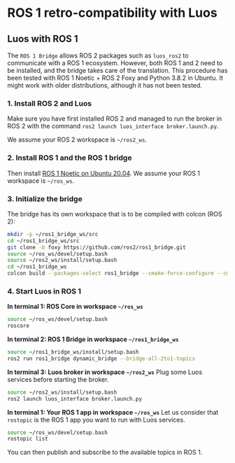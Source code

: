 # ROS 1 retro-compatibility with Luos

## Luos with ROS 1

The `ROS 1 Bridge` allows ROS 2 packages such as `luos_ros2` to communicate with a ROS 1 ecosystem. However, both ROS 1 and 2 need to be installed, and the bridge takes care of the translation.
This procedure has been tested with ROS 1 Noetic + ROS 2 Foxy and Python 3.8.2 in Ubuntu. It might work with older distributions, although it has not been tested.

### 1. Install ROS 2 and Luos

Make sure you have first installed ROS 2 and managed to run the broker in ROS 2 with the command `ros2 launch luos_interface broker.launch.py`.

We assume your ROS 2 workspace is `~/ros2_ws`.

### 2. Install ROS 1 and the ROS 1 bridge

Then install <a href="http://wiki.ros.org/noetic/Installation/Ubuntu" target="_blank">ROS 1 Noetic on Ubuntu 20.04</a>.
We assume your ROS 1 workspace is `~/ros_ws`.

### 3. Initialize the bridge

The bridge has its own workspace that is to be compiled with colcon (ROS 2):
```bash
mkdir -p ~/ros1_bridge_ws/src
cd ~/ros1_bridge_ws/src
git clone -b foxy https://github.com/ros2/ros1_bridge.git
source ~/ros_ws/devel/setup.bash
source ~/ros2_ws/install/setup.bash
cd ~/ros1_bridge_ws
colcon build --packages-select ros1_bridge --cmake-force-configure --cmake-args -DBUILD_TESTING=FALSE
```

### 4. Start Luos in ROS 1
**In terminal 1: ROS Core in workspace `~/ros_ws`**
```bash
source ~/ros_ws/devel/setup.bash
roscore
```

**In terminal 2: ROS 1 Bridge in workspace `~/ros1_bridge_ws`**
```bash
source ~/ros1_bridge_ws/install/setup.bash
ros2 run ros1_bridge dynamic_bridge --bridge-all-2to1-topics
```

**In terminal 3: Luos broker in workspace `~/ros2_ws`**
Plug some Luos services before starting the broker.
```bash
source ~/ros2_ws/install/setup.bash
ros2 launch luos_interface broker.launch.py
```

**In terminal 1: Your ROS 1 app in workspace `~/ros_ws`**
Let us consider that `rostopic` is the ROS 1 app you want to run with Luos services.
```bash
source ~/ros_ws/devel/setup.bash
rostopic list
```
You can then publish and subscribe to the available topics in ROS 1.
